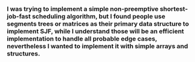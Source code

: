 ### I was trying to implement a simple non-preemptive shortest-job-fast scheduling algorithm, but I found people use segments trees or matrices as their primary data structure to implement SJF, while I understand those will be an efficient implementation to handle all probable edge cases, nevertheless I wanted to implement it with simple arrays and structures. 
